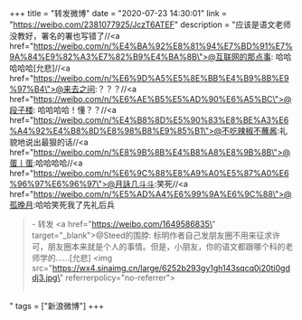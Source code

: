 +++
title = "转发微博"
date = "2020-07-23 14:30:01"
link = "https://weibo.com/2381077925/JczT6ATEF"
description = "应该是语文老师没教好，署名的署也写错了//<a href=\"https://weibo.com/n/%E4%BA%92%E8%81%94%E7%BD%91%E7%9A%84%E9%82%A3%E7%82%B9%E4%BA%8B\">@互联网的那点事</a>: 哈哈哈哈哈[允悲]//<a href=\"https://weibo.com/n/%E6%9D%A5%E5%8E%BB%E4%B9%8B%E9%97%B4\">@来去之间</a>:？？？//<a href=\"https://weibo.com/n/%E6%AE%B5%E5%AD%90%E6%A5%BC\">@段子楼</a>: 哈哈哈哈！懂？？//<a href=\"https://weibo.com/n/%E4%B8%8D%E5%90%83%E8%BE%A3%E6%A4%92%E4%B8%8D%E8%98%B8%E9%85%B1\">@不吃辣椒不蘸酱</a>:礼貌地说出最狠的话//<a href=\"https://weibo.com/n/%E8%9B%8B%E4%B8%A8%E8%9B%8B\">@蛋丨蛋</a>:哈哈哈哈//<a href=\"https://weibo.com/n/%E6%9C%88%E8%A9%A0%E5%87%A0%E6%96%97%E6%96%97\">@月詠几斗斗</a>:笑死//<a href=\"https://weibo.com/n/%E5%AD%A4%E6%99%9A%E6%9C%88\">@孤晚月</a>:哈哈笑死我了先礼后兵<br><blockquote> - 转发 <a href=\"https://weibo.com/1649586835\" target=\"_blank\">@Steed的围脖</a>: 标明作者自己发朋友圈不用来征求许可，朋友圈本来就是个人的事情。但是，小朋友，你的语文都跟哪个科的老师学的……[允悲] <img src=\"https://wx4.sinaimg.cn/large/6252b293gy1gh143sqcq0j20ti0gddj3.jpg\" referrerpolicy=\"no-referrer\"><br><br></blockquote>"
tags = ["新浪微博"]
+++
